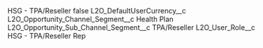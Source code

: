 <?xml version="1.0" encoding="UTF-8"?>
<CustomMetadata xmlns="http://soap.sforce.com/2006/04/metadata" xmlns:xsi="http://www.w3.org/2001/XMLSchema-instance" xmlns:xsd="http://www.w3.org/2001/XMLSchema">
    <label>HSG - TPA/Reseller</label>
    <protected>false</protected>
    <values>
        <field>L2O_DefaultUserCurrency__c</field>
        <value xsi:nil="true"/>
    </values>
    <values>
        <field>L2O_Opportunity_Channel_Segment__c</field>
        <value xsi:type="xsd:string">Health Plan</value>
    </values>
    <values>
        <field>L2O_Opportunity_Sub_Channel_Segment__c</field>
        <value xsi:type="xsd:string">TPA/Reseller</value>
    </values>
    <values>
        <field>L2O_User_Role__c</field>
        <value xsi:type="xsd:string">HSG - TPA/Reseller Rep</value>
    </values>
</CustomMetadata>
